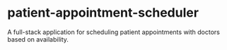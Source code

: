 # patient-appointment-scheduler
A full-stack application for scheduling patient appointments with doctors based on availability.
